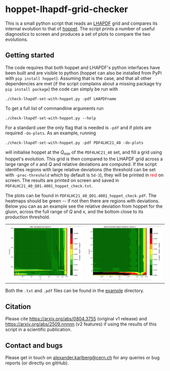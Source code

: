 # hoppet-lhapdf-grid-checker
This is a small python script that reads an
[LHAPDF](https://www.lhapdf.org/) grid and compares its internal
evolution to that of [hoppet](https://github.com/hoppet-code/hoppet).
The script prints a number of useful diagnostics to screen and
produces a set of plots to compare the two evolutions.

## Getting started
The code requires that both hoppet and LHAPDF's python interfaces have
been built and are visible to python (hoppet can also be installed
from PyPi with `pip install hoppet`). Assuming that is the case, and
that all other dependencies are met (if the script complains about a
missing package try `pip install package`) the code can simply be run
with

```
./check-lhapdf-set-with-hoppet.py -pdf LHAPDFname
```

To get a full list of commandline arguments run
```
./check-lhapdf-set-with-hoppet.py --help
``` 
For a standard user the only flag that is needed is `-pdf` and if
plots are required `-do-plots`. As an example, running

```
./check-lhapdf-set-with-hoppet.py -pdf PDF4LHC21_40 -do-plots
```

will initialise hoppet at the $Q_{\mathrm{min}}$ of the `PDF4LHC21_40`
set, and fill a grid using hoppet's evolution. This grid is then
compared to the LHAPDF grid across a large range of $x$ and $Q$ and
relative deviations are computed. If the script identifies regions
with large relative deviations (the threshold can be set with
`-prec-threshold` which by default is `5d-3`), they will be printed in
<span style="color:red">red</span> on screen. The results are printed
on screen and saved in `PDF4LHC21_40_Q01.4001_hoppet_check.txt`.

The plots can be found in `PDF4LHC21_40_Q01.4001_hoppet_check.pdf`.
The heatmaps should be green -- if not then there are regions with
deviations. Below you can as an example see the relative deviation
from hoppet for the gluon, across the full range of $Q$ and $x$, and
the bottom close to its production threshold.
<table>
<tr>
<td><img src="example/PDF4LHC21_40_Q01.4001_hoppet_check-06.png" alt="Image 1" width="400"></td>
<td><img src="example/PDF4LHC21_40_Q01.4001_hoppet_check-13.png" alt="Image 2" width="400"></td>
</tr>
</table>

Both the `.txt` and `.pdf` files can be found in the [example](example/) directory.

## Citation
Please cite https://arxiv.org/abs/0804.3755
(original v1 release) and https://arxiv.org/abs/2509.nnnnn (v2 features) if using the results of this script in a scientific publication.

## Contact and bugs
Please get in touch on
[alexander.karlberg@cern.ch](mailto:alexander.karlberg@cern.ch) for
any queries or bug reports (or directly on gitHub).